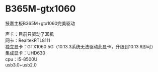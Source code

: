 # B365M-gtx1060
技嘉主板B365M+gtx1060完美驱动

声卡：目前只驱动了耳机  
网卡：RealtekRTL8111  
独立显卡：GTX1060 5G（10.13.3系统无法驱动此显卡，升级到10.13.6即可）  
集成显卡：UHD630  
cpu：i5-8500U  
usb3.0+usb2.0
